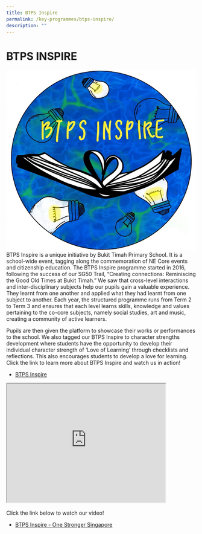 ```yaml
---
title: BTPS Inspire
permalink: /key-programmes/btps-inspire/
description: ""
---
```

# BTPS INSPIRE
![BTPS INSPIRE LOGO](/images/Inspire%20Logo%20final.png)
BTPS Inspire is a unique initiative by Bukit Timah Primary School. It is a school-wide event, tagging along the commemoration of NE Core events and citizenship education. The BTPS Inspire programme started in 2016, following the success of our SG50 Trail, “Creating connections: Reminiscing the Good Old Times at Bukit Timah.” We saw that cross-level interactions and inter-disciplinary subjects help our pupils gain a valuable experience. They learnt from one another and applied what they had learnt from one subject to another. Each year, the structured programme runs from Term 2 to Term 3 and ensures that each level learns skills, knowledge and values pertaining to the co-core subjects, namely social studies, art and music, creating a community of active learners.

Pupils are then given the platform to showcase their works or performances to the school. We also tagged our BTPS Inspire to character strengths development where students have the opportunity to develop their individual character strength of ‘Love of Learning’ through checklists and reflections. This also encourages students to develop a love for learning. Click the link to learn more about BTPS Inspire and watch us in action!

* [BTPS Inspire](https://sites.google.com/moe.edu.sg/btpsinspire2020/btps-inspire-our-journey)

<iframe src="https://www.youtube.com/embed/mTCpIhohUvA" height="315" width="420">
</iframe>

Click the link below to watch our video!
* [ BTPS Inspire - One Stronger Singapore](https://youtu.be/mTCpIhohUvA)